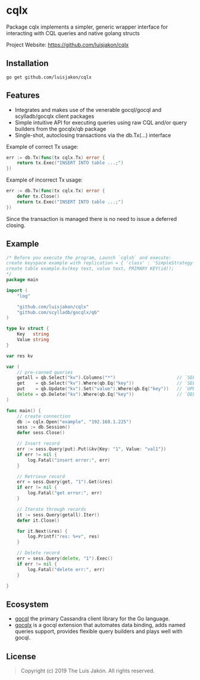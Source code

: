 cqlx
=====

Package cqlx implements a simpler, generic wrapper interface for interacting with CQL queries and native golang structs

Project Website: https://github.com/luisjakon/cqlx<br>

Installation
------------

    go get github.com/luisjakon/cqlx


Features
--------

* Integrates and makes use of the venerable gocql/gocql and scylladb/gocqlx client packages
* Simple intuitive API for executing queries using raw CQL and/or query builders from the gocqlx/qb package
* Single-shot, autoclosing transactions via the db.Tx(...) interface


Example of correct Tx usage:
```go
err := db.Tx(func(tx cqlx.Tx) error {
    return tx.Exec("INSERT INTO table ...;")
})
```
Example of incorrect Tx usage:
```go
err := db.Tx(func(tx cqlx.Tx) error {
    defer tx.Close()
    return tx.Exec("INSERT INTO table ...;")
})
```
Since the transaction is managed there is no need to issue a deferred closing.

Example
-------

```go
/* Before you execute the program, Launch `cqlsh` and execute:
create keyspace example with replication = { 'class' : 'SimpleStrategy', 'replication_factor' : 1 };
create table example.kv(key text, value text, PRIMARY KEY(id));
*/
package main

import (
	"log"

	"github.com/luisjakon/cqlx"
	"github.com/scylladb/gocqlx/qb"
)

type kv struct {
	Key   string
	Value string
}

var res kv

var (
	// pre-canned queries
	getall = qb.Select("kv").Columns("*")                       // `SELECT * FROM kv;`
	get    = qb.Select("kv").Where(qb.Eq("key"))                // `SELECT * FROM kv WHERE key=?;`
	put    = qb.Update("kv").Set("value").Where(qb.Eq("key"))   // `UPDATE kv SET value=? WHERE key=?;`
	delete = qb.Delete("kv").Where(qb.Eq("key"))                // `DELETE *  FROM kv WHERE key=?;`
)

func main() {
	// create connection
	db := cqlx.Open("example", "192.168.1.225")
	sess := db.Session()
	defer sess.Close()

	// Insert record
	err := sess.Query(put).Put(&kv{Key: "1", Value: "val1"})
	if err != nil {
		log.Fatal("insert error:", err)
	}

	// Retrieve record
	err = sess.Query(get, "1").Get(&res)
	if err != nil {
		log.Fatal("get error:", err)
	}

	// Iterate through records
	it := sess.Query(getall).Iter()
	defer it.Close()

	for it.Next(&res) {
		log.Printf("res: %+v", res)
	}

	// Delete record
	err = sess.Query(delete, "1").Exec()
	if err != nil {
		log.Fatal("delete err:", err)
	}

}
```

Ecosystem
---------

* [gocql](https://github.com/gocql/gocql) the primary Cassandra client library for the Go language.
* [gocqlx](https://github.com/scylladb/gocqlx) is a gocql extension that automates data binding, adds named queries support, provides flexible query builders and plays well with gocql.


License
-------

> Copyright (c) 2019 The Luis Jakón. All rights reserved.